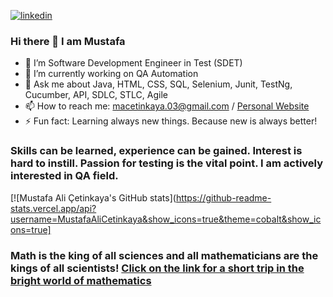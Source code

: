 [![linkedin](https://img.shields.io/badge/Linkedin-000000?style=for-the-badge&logo=Linkedin&logoColor=white)](https://linkedin.com/in/mustafa-çetinkaya-b61741216)  
### Hi there 👋 I am Mustafa

- 🔭 I’m Software Development Engineer in Test (SDET)
- 🌱 I’m currently working on QA Automation
- 💬 Ask me about Java, HTML, CSS, SQL, Selenium, Junit, TestNg, Cucumber, API, SDLC, STLC, Agile
- 📫 How to reach me: macetinkaya.03@gmail.com / [Personal Website](https://mustafaalicetinkaya.w3spaces.com)
- ⚡ Fun fact: Learning always new things. Because new is always better!

### Skills can be learned, experience can be gained. Interest is hard to instill. Passion for testing is the vital point. I am actively interested in QA field. 

[![Mustafa Ali Çetinkaya's GitHub stats](https://github-readme-stats.vercel.app/api?username=MustafaAliCetinkaya&show_icons=true&theme=cobalt&show_icons=true]

### Math is the king of all sciences and all mathematicians are the kings of all scientists! [Click on the link for a short trip in the bright world of mathematics](https://mustafaalicetinkaya.github.io/MustafaAliCetinkaya/index.htm)
